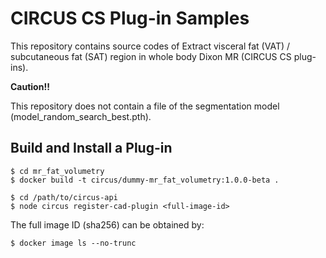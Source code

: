# CIRCUS CS Plug-in Samples

This repository contains source codes of Extract visceral fat (VAT) / subcutaneous fat (SAT) region in whole body Dixon MR (CIRCUS CS plug-ins).

**Caution!!**

This repository does not contain a file of the segmentation model (model_random_search_best.pth).

## Build and Install a Plug-in

    $ cd mr_fat_volumetry
    $ docker build -t circus/dummy-mr_fat_volumetry:1.0.0-beta .

    $ cd /path/to/circus-api
    $ node circus register-cad-plugin <full-image-id>

The full image ID (sha256) can be obtained by:

    $ docker image ls --no-trunc